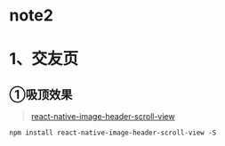 # note2

# 1、交友页

## ①吸顶效果

> [react-native-image-header-scroll-view](https://www.npmjs.com/package/react-native-image-header-scroll-view)

```
npm install react-native-image-header-scroll-view -S
```


